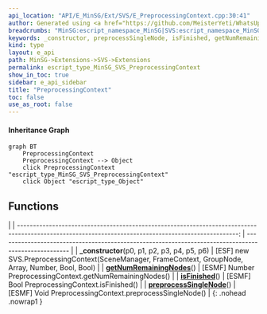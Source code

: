 ```yaml
---
api_location: "API/E_MinSG/Ext/SVS/E_PreprocessingContext.cpp:30:41"
author: Generated using <a href="https://github.com/MeisterYeti/WhatsUpDoc">WhatsUpDoc</a>
breadcrumbs: "MinSG:escript_namespace_MinSG|SVS:escript_namespace_MinSG_SVS"
keywords: _constructor, preprocessSingleNode, isFinished, getNumRemainingNodes
kind: type
layout: e_api
path: MinSG->Extensions->SVS->Extensions
permalink: escript_type_MinSG_SVS_PreprocessingContext
show_in_toc: true
sidebar: e_api_sidebar
title: "PreprocessingContext"
toc: false
use_as_root: false
---
```


#### Inheritance Graph

```mermaid
graph BT
	PreprocessingContext
	PreprocessingContext --> Object
	click PreprocessingContext "escript_type_MinSG_SVS_PreprocessingContext"
	click Object "escript_type_Object"
```

## Functions

|
| ---------------------------------------------------------------------------------------------------------------------------------------------------: | ---------------------------------------------------------------------------------------------------- | 
| **_constructor**(p0, p1, p2, p3, p4, p5, p6)                                                                                                         | [ESF] new SVS.PreprocessingContext(SceneManager, FrameContext, GroupNode, Array, Number, Bool, Bool) | 
| **[getNumRemainingNodes](classMinSG_1_1SVS_1_1PreprocessingContext#classMinSG_1_1SVS_1_1PreprocessingContext_1a133363a9ac2c40f4a45cd21104e249e7)**() | [ESMF] Number PreprocessingContext.getNumRemainingNodes()                                            | 
| **[isFinished](classMinSG_1_1SVS_1_1PreprocessingContext#classMinSG_1_1SVS_1_1PreprocessingContext_1a4ebace5210f1fb515edd17e8a7c7ca57)**()           | [ESMF] Bool PreprocessingContext.isFinished()                                                        | 
| **[preprocessSingleNode](classMinSG_1_1SVS_1_1PreprocessingContext#classMinSG_1_1SVS_1_1PreprocessingContext_1a123e4b82f088d26d1f50e78d92853f79)**() | [ESMF] Void PreprocessingContext.preprocessSingleNode()                                              | 
{: .nohead .nowrap1 }

